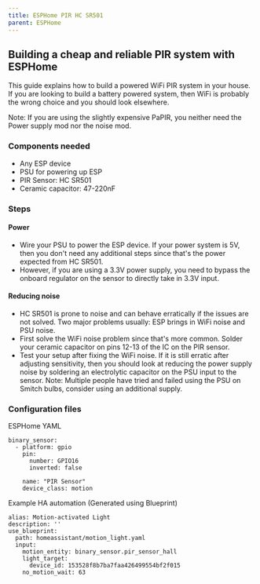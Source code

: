 ```yaml
---
title: ESPHome PIR HC SR501
parent: ESPHome
---
```

## Building a cheap and reliable PIR system with ESPHome
This guide explains how to build a powered WiFi PIR system in your house. If you are looking to build a battery powered system, then WiFi is probably the wrong choice and you should look elsewhere.

Note: If you are using the slightly expensive PaPIR, you neither need the Power supply mod nor the noise mod.

### Components needed
- Any ESP device
- PSU for powering up ESP
- PIR Sensor: HC SR501
- Ceramic capacitor: 47-220nF

### Steps

#### Power
- Wire your PSU to power the ESP device. If your power system is 5V, then you don't need any additional steps since that's the power expected from HC SR501.
- However, if you are using a 3.3V power supply, you need to bypass the onboard regulator on the sensor to directly take in 3.3V input. 


#### Reducing noise
- HC SR501 is prone to noise and can behave erratically if the issues are not solved. Two major problems usually: ESP brings in WiFi noise and PSU noise. 
- First solve the WiFi noise problem since that's more common. Solder your ceramic capacitor on pins 12-13 of the IC on the PIR sensor. 
- Test your setup after fixing the WiFi noise. If it is still erratic after adjusting sensitivity, then you should look at reducing the power supply noise by soldering an electrolytic capacitor on the PSU input to the sensor. Note: Multiple people have tried and failed using the PSU on Smitch bulbs, consider using an additional supply. 

### Configuration files
ESPHome YAML
```
binary_sensor:
  - platform: gpio
    pin: 
      number: GPIO16
      inverted: false

    name: "PIR Sensor"
    device_class: motion
```

Example HA automation (Generated using Blueprint)
```
alias: Motion-activated Light
description: ''
use_blueprint:
  path: homeassistant/motion_light.yaml
  input:
    motion_entity: binary_sensor.pir_sensor_hall
    light_target:
      device_id: 153528f8b7ba7faa426499554bf2f015
    no_motion_wait: 63
```
